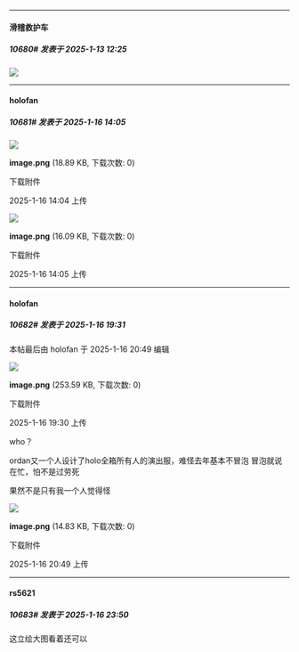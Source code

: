 ﻿
*****

####  滑稽救护车  
##### 10680#       发表于 2025-1-13 12:25

<img src="https://static.saraba1st.com/image/smiley/face2017/139.png" referrerpolicy="no-referrer">


*****

####  holofan  
##### 10681#       发表于 2025-1-16 14:05

<img src="https://img.saraba1st.com/forum/202501/16/140442ttflt8vp487bm7bw.png" referrerpolicy="no-referrer">

<strong>image.png</strong> (18.89 KB, 下载次数: 0)

下载附件

2025-1-16 14:04 上传

<img src="https://img.saraba1st.com/forum/202501/16/140505zeijj3yp4pxpjqp2.png" referrerpolicy="no-referrer">

<strong>image.png</strong> (16.09 KB, 下载次数: 0)

下载附件

2025-1-16 14:05 上传


*****

####  holofan  
##### 10682#       发表于 2025-1-16 19:31

 本帖最后由 holofan 于 2025-1-16 20:49 编辑 

<img src="https://img.saraba1st.com/forum/202501/16/193055ys1ibs7oyozy9oo7.png" referrerpolicy="no-referrer">

<strong>image.png</strong> (253.59 KB, 下载次数: 0)

下载附件

2025-1-16 19:30 上传

who？

ordan又一个人设计了holo全箱所有人的演出服，难怪去年基本不冒泡 冒泡就说在忙，怕不是过劳死

果然不是只有我一个人觉得怪

<img src="https://img.saraba1st.com/forum/202501/16/204902oya7ga7c7zutr5l2.png" referrerpolicy="no-referrer">

<strong>image.png</strong> (14.83 KB, 下载次数: 0)

下载附件

2025-1-16 20:49 上传

*****

####  rs5621  
##### 10683#       发表于 2025-1-16 23:50

这立绘大图看着还可以

